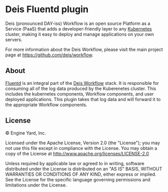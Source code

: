 # Deis Fluentd plugin
Deis (pronounced DAY-iss) Workflow is an open source Platform as a Service (PaaS) that adds a developer-friendly layer to any [Kubernetes](http://kubernetes.io) cluster, making it easy to deploy and manage applications on your own servers.

For more information about the Deis Workflow, please visit the main project page at https://github.com/deis/workflow.

## About
[Fluentd](http://www.fluentd.org/) is an integral part of the [Deis Workflow](https://github.com/deis/workflow) stack. It is responsible for consuming all of the log data produced by the Kuberenetes cluster. This includes the kubernetes components, Workflow components, and user deployed applications. This plugin takes that log data and will forward it to the appropriate Workflow components.

## License

© Engine Yard, Inc.

Licensed under the Apache License, Version 2.0 (the "License"); you may
not use this file except in compliance with the License. You may obtain
a copy of the License at <http://www.apache.org/licenses/LICENSE-2.0>

Unless required by applicable law or agreed to in writing, software
distributed under the License is distributed on an "AS IS" BASIS,
WITHOUT WARRANTIES OR CONDITIONS OF ANY KIND, either express or implied.
See the License for the specific language governing permissions and
limitations under the License.
